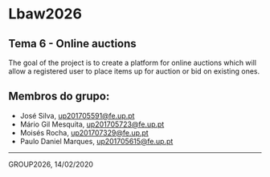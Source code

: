 # Lbaw2026

## Tema 6 - Online auctions

The goal of the project is to create a platform for online auctions which will allow a registered user to place items up for auction or bid on existing ones.

## Membros do grupo:

* José Silva, up201705591@fe.up.pt
* Mário Gil Mesquita, up201705723@fe.up.pt
* Moisés Rocha, up201707329@fe.up.pt
* Paulo Daniel Marques, up201705615@fe.up.pt

***
GROUP2026, 14/02/2020
